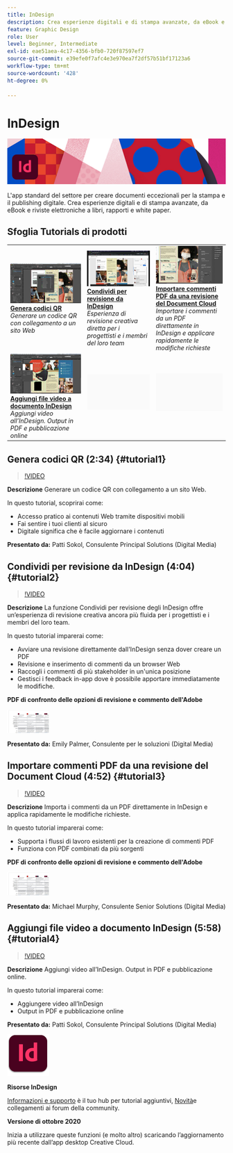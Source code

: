 ```yaml
---
title: InDesign
description: Crea esperienze digitali e di stampa avanzate, da eBook e riviste elettroniche a libri, rapporti e white paper
feature: Graphic Design
role: User
level: Beginner, Intermediate
exl-id: eae51aea-4c17-4356-bfb0-720f87597ef7
source-git-commit: e39efe0f7afc4e3e970ea7f2df57b51bf17123a6
workflow-type: tm+mt
source-wordcount: '428'
ht-degree: 0%

---
```


# InDesign

![Immagine esercitazione eroe](../assets/InDesign.jpg)

L&#39;app standard del settore per creare documenti eccezionali per la stampa e il publishing digitale. Crea esperienze digitali e di stampa avanzate, da eBook e riviste elettroniche a libri, rapporti e white paper.

## Sfoglia Tutorials di prodotti

<table style="table-layout:fixed">
<tr>
 <td>
    <a href="indesign.md#tutorial1">
        <img alt="Genera codici QR" src="../assets/InDesign_qrCodes_sokol_thumbnail.jpg" />
    </a>
    <div>
    <a href="indesign.md#tutorial1"><strong>Genera codici QR</strong></a>
    </div>
    <em>Generare un codice QR con collegamento a un sito Web</em>
    <br>
  </td>
  <td>
   <a href="indesign.md#tutorial2">
      <img alt="Condividi per revisione da InDesign" src="../assets/indesign_shareforreview_palmer_thumbnail.jpg" />
   </a>
    <div>
   <a href="indesign.md#tutorial2"><strong>Condividi per revisione da InDesign</strong></a>
    </div>
    <em>Esperienza di revisione creativa diretta per i progettisti e i membri del loro team</em>
    <br>
  </td>
  <td>
    <a href="indesign.md#tutorial3">
        <img alt="Importare commenti PDF da una revisione del Document Cloud" src="../assets/indesign_pdfcomments_murphy_thumbnail.jpg" />
    </a>
    <div>
    <a href="indesign.md#tutorial3"><strong>Importare commenti PDF da una revisione del Document Cloud</strong></a>
    </div>
    <em>Importare i commenti da un PDF direttamente in InDesign e applicare rapidamente le modifiche richieste</em>
    <br>
  </td>
</tr>
<tr>
<td>
   <a href="indesign.md#tutorial4">
      <img alt="Aggiungi file video a documento InDesign" src="../assets/indesign_video_sokol_thumbnail.jpg" />
   </a>
    <div>
   <a href="indesign.md#tutorial4"><strong>Aggiungi file video a documento InDesign</strong></a>
    </div>
    <em>Aggiungi video all’InDesign. Output in PDF e pubblicazione online</em>
    <br>
  </td>
 <td>
    <img alt="Spaziatore" src="../assets/Gray_thumbnail.png" />
    <div>
    <br>
 </td>
 <td>
    <img alt="Spaziatore" src="../assets/Gray_thumbnail.png" />
    <div>
    <br>
 </td>
</tr>
</table>

## Genera codici QR (2:34) {#tutorial1}

>[!VIDEO](https://video.tv.adobe.com/v/326818?hidetitle=true)

**Descrizione**
Generare un codice QR con collegamento a un sito Web.

In questo tutorial, scoprirai come:
* Accesso pratico ai contenuti Web tramite dispositivi mobili
* Fai sentire i tuoi clienti al sicuro
* Digitale significa che è facile aggiornare i contenuti

**Presentato da:**
Patti Sokol, Consulente Principal Solutions (Digital Media)

## Condividi per revisione da InDesign (4:04) {#tutorial2}

>[!VIDEO](https://video.tv.adobe.com/v/326824?hidetitle=true)

**Descrizione**
La funzione Condividi per revisione degli InDesign offre un’esperienza di revisione creativa ancora più fluida per i progettisti e i membri del loro team.

In questo tutorial imparerai come:
* Avviare una revisione direttamente dall&#39;InDesign senza dover creare un PDF
* Revisione e inserimento di commenti da un browser Web
* Raccogli i commenti di più stakeholder in un&#39;unica posizione
* Gestisci i feedback in-app dove è possibile apportare immediatamente le modifiche.

**PDF di confronto delle opzioni di revisione e commento dell&#39;Adobe**

[![Immagine di confronto](../assets/ComparisonPDF_thumbnail_96.png)](../assets/Adobe_Review_and_Comment_Comparisons.pdf)

**Presentato da:**
Emily Palmer, Consulente per le soluzioni (Digital Media)

## Importare commenti PDF da una revisione del Document Cloud (4:52) {#tutorial3}

>[!VIDEO](https://video.tv.adobe.com/v/326959?hidetitle=true)

**Descrizione**
Importa i commenti da un PDF direttamente in InDesign e applica rapidamente le modifiche richieste.

In questo tutorial imparerai come:
* Supporta i flussi di lavoro esistenti per la creazione di commenti PDF
* Funziona con PDF combinati da più sorgenti

**PDF di confronto delle opzioni di revisione e commento dell&#39;Adobe**

[![Immagine di confronto](../assets/ComparisonPDF_thumbnail_96.png)](../assets/Adobe_Review_and_Comment_Comparisons.pdf)

**Presentato da:**
Michael Murphy, Consulente Senior Solutions (Digital Media)

## Aggiungi file video a documento InDesign (5:58) {#tutorial4}

>[!VIDEO](https://video.tv.adobe.com/v/326757?hidetitle=true)

**Descrizione**
Aggiungi video all’InDesign. Output in PDF e pubblicazione online.

In questo tutorial imparerai come:
* Aggiungere video all’InDesign
* Output in PDF e pubblicazione online

**Presentato da:**
Patti Sokol, Consulente Principal Solutions (Digital Media)

![InDesignLogo](../assets/id_appicon_96.png)

**Risorse InDesign**

[Informazioni e supporto](https://helpx.adobe.com/support/indesign.html) è il tuo hub per tutorial aggiuntivi, [Novità](https://helpx.adobe.com/indesign/user-guide.html/indesign/using/whats-new.ug.html)e collegamenti ai forum della community.

**Versione di ottobre 2020**

Inizia a utilizzare queste funzioni (e molto altro) scaricando l’aggiornamento più recente dall’app desktop Creative Cloud.
